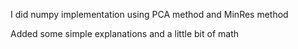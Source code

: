I did numpy implementation using PCA method and MinRes method

Added some simple explanations and a little bit of math

